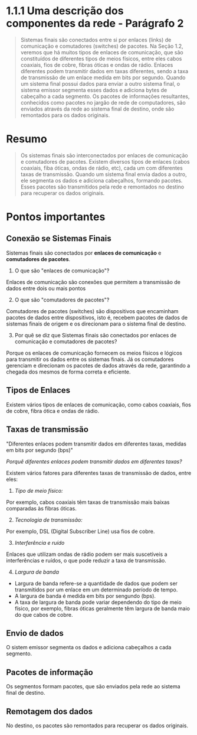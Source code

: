 # 1.1.1 Uma descrição dos componentes da rede - Parágrafo 2

> Sistemas finais são conectados entre si por enlaces (links) de comunicação e comutadores (switches) de pacotes. Na Seção 1.2, veremos que há muitos tipos de enlaces de comunicação, que são constituídos de diferentes tipos de meios físicos, entre eles cabos coaxiais, fios de cobre, fibras óticas e ondas de rádio. Enlaces diferentes podem transmitir dados em taxas diferentes, sendo a taxa de transmissão de um enlace medida em bits por segundo. Quando um sistema final possui dados para enviar a outro sistema final, o sistema emissor segmenta esses dados e adiciona bytes de cabeçalho a cada segmento. Os pacotes de informações resultantes, conhecidos como pacotes no jargão de rede de computadores, são enviados através da rede ao sistema final de destino, onde são remontados para os dados originais.

# Resumo

> Os sistemas finais são interconectados por enlaces de comunicação e comutadores de pacotes. Existem diversos tipos de enlaces (cabos coaxiais, fiba óticas, ondas de rádio, etc), cada um com diferentes taxas de transmissão. Quando um sistema final envia dados a outro, ele segmenta os dados e adiciona cabeçalhos, formando pacotes. Esses pacotes são transmitidos pela rede e remontados no destino para recuperar os dados originais.

# Pontos importantes

## Conexão se Sistemas Finais

Sistemas finais são conectados por **enlaces de comunicação** e **comutadores de pacotes**.

1. O que são "enlaces de comunicação"?

Enlaces de comunicação são conexões que permitem a transmissão de dados entre dois ou mais pontos

2. O que são "comutadores de pacotes"?

Comutadores de pacotes (switches) são dispositivos que encaminham pacotes de dados entre dispositivos, isto é, recebem pacotes de dados de sistemas finais de origem e os direcionam para o sistema final de destino.

3. Por quê se diz que Sistemas finais são conectados por enlaces de comunicação e comutadores de pacotes?

Porque os enlaces de comunicação fornecem os meios físicos e lógicos para transmitir os dados entre os sistemas finais. Já os comutadores gerenciam e direcionam os pacotes de dados através da rede, garantindo a chegada dos mesmos de forma correta e eficiente.

## Tipos de Enlaces

Existem vários tipos de enlaces de comunicação, como cabos coaxiais, fios de cobre, fibra ótica e ondas de rádio.

## Taxas de transmissão

"Diferentes enlaces podem transmitir dados em diferentes taxas, medidas em bits por segundo (bps)"

*Porquê diferentes enlaces podem transmitir dados em diferentes taxas?*

Existem vários fatores para diferentes taxas de transmissão de dados, entre eles:

1. *Tipo de meio físico:*

Por exemplo, cabos coaxiais têm taxas de transmissão mais baixas comparadas às fibras óticas.

2. *Tecnologia de transmissão:*

Por exemplo, DSL (Digital Subscriber Line) usa fios de cobre.

3. *Interferência e ruído*

Enlaces que utilizam ondas de rádio podem ser mais suscetíveis a interferências e ruídos, o que pode reduzir a taxa de transmissão.
   
4. *Largura de banda*
   
- Largura de banda refere-se a quantidade de dados que podem ser transmitidos por um enlace em um determinado período de tempo. 
- A largura de banda é medida em bits por sengundo (bps).
- A taxa de largura de banda pode variar dependendo do tipo de meio físico, por exemplo, fibras óticas geralmente têm largura de banda maio do que cabos de cobre.   

## Envio de dados

O sistem emissor segmenta os dados e adiciona cabeçalhos a cada segmento.

## Pacotes de informação

Os segmentos formam pacotes, que são enviados pela rede ao sistema final de destino.

## Remotagem dos dados

No destino, os pacotes são remontados para recuperar os dados originais.
